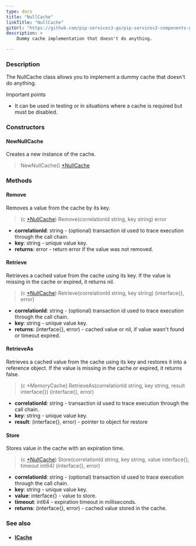 ```yaml
---
type: docs
title: "NullCache"
linkTitle: "NullCache"
gitUrl: "https://github.com/pip-services3-go/pip-services3-components-go"
description: >
    Dummy cache implementation that doesn't do anything.

---
```


### Description

The NullCache class allows you to implement a dummy cache that doesn't do anything.

Important points

- It can be used in testing or in situations where a cache is required but must be disabled.


### Constructors

#### NewNullCache
Creates a new instance of the cache.

> NewNullCache() [*NullCache]()

### Methods

#### Remove
Removes a value from the cache by its key.

> (c [*NullCache]()) Remove(correlationId string, key string) error

- **correlationId**: string - (optional) transaction id used to trace execution through the call chain.
- **key**: string - unique value key.
- **returns**: error - return error if the value was not removed.


#### Retrieve
Retrieves a cached value from the cache using its key.
If the value is missing in the cache or expired, it returns nil.

> (c [*NullCache]()) Retrieve(correlationId string, key string) (interface{}, error)

- **correlationId**: string - (optional) transaction id used to trace execution through the call chain.
- **key**: string - unique value key.
- **returns**: (interface{}, error) - cached value or nil, if value wasn't found or timeout expired.


#### RetrieveAs
Retrieves a cached value from the cache using its key and restores it into a reference object. If the value is missing in the cache or expired, it returns false.

> (c *MemoryCache) RetrieveAs(correlationId string, key string, result interface{}) (interface{}, error)

- **correlationId**: string - transaction id used to trace execution through the call chain.
- **key**: string - unique value key.
- **result**: (interface{}, error) - pointer to object for restore


#### Store
Stores value in the cache with an expiration time.

> (c [*NullCache]()) Store(correlationId string, key string, value interface{}, timeout int64) (interface{}, error)

- **correlationId**: string - (optional) transaction id used to trace execution through the call chain.
- **key**: string - unique value key.
- **value**: interface{} - value to store.
- **timeout**: int64 - expiration timeout in milliseconds.
- **returns**: (interface{}, error) - cached value stored in the cache.


### See also
- #### [ICache](../icache)
